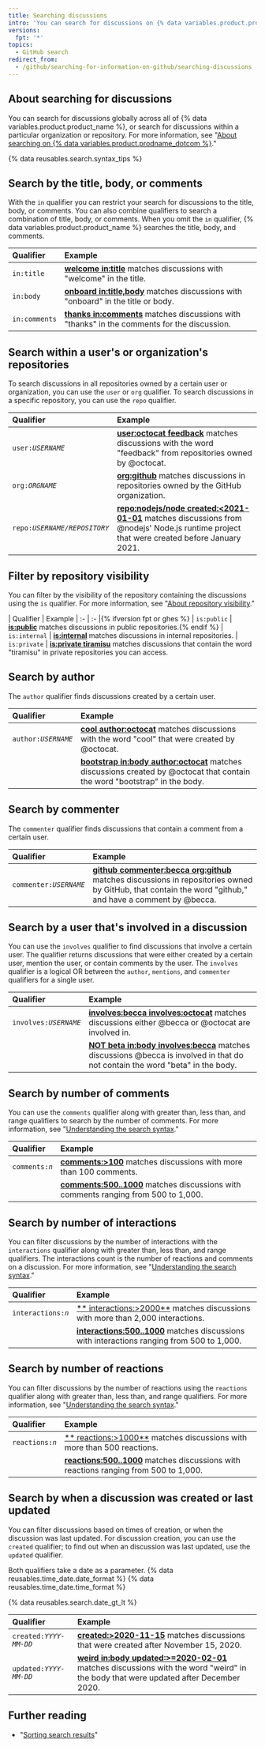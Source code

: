 ```yaml
---
title: Searching discussions
intro: 'You can search for discussions on {% data variables.product.product_name %} and narrow the results using search qualifiers.'
versions:
  fpt: '*'
topics:
  - GitHub search
redirect_from:
  - /github/searching-for-information-on-github/searching-discussions
---
```


## About searching for discussions

You can search for discussions globally across all of {% data variables.product.product_name %}, or search for discussions within a particular organization or repository. For more information, see "[About searching on {% data variables.product.prodname_dotcom %}](/github/searching-for-information-on-github/about-searching-on-github)."

{% data reusables.search.syntax_tips %}

## Search by the title, body, or comments

With the `in` qualifier you can restrict your search for discussions to the title, body, or comments. You can also combine qualifiers to search a combination of title, body, or comments. When you omit the `in` qualifier, {% data variables.product.product_name %} searches the title, body, and comments.

| Qualifier | Example |
| :- | :- |
| `in:title` | [**welcome in:title**](https://github.com/search?q=welcome+in%3Atitle&type=Discussions) matches discussions with "welcome" in the title. |
| `in:body` | [**onboard in:title,body**](https://github.com/search?q=onboard+in%3Atitle%2Cbody&type=Discussions) matches discussions with "onboard" in the title or body. |
| `in:comments` | [**thanks in:comments**](https://github.com/search?q=thanks+in%3Acomment&type=Discussions) matches discussions with "thanks" in the comments for the discussion. |

## Search within a user's or organization's repositories

To search discussions in all repositories owned by a certain user or organization, you can use the  `user` or `org` qualifier. To search discussions in a specific repository, you can use the `repo` qualifier.

| Qualifier | Example |
| :- | :- |
| <code>user:<em>USERNAME</em></code> | [**user:octocat feedback**](https://github.com/search?q=user%3Aoctocat+feedback&type=Discussions) matches discussions with the word "feedback" from repositories owned by @octocat. |
| <code>org:<em>ORGNAME</em></code> | [**org:github**](https://github.com/search?q=org%3Agithub&type=Discussions&utf8=%E2%9C%93) matches discussions in repositories owned by the GitHub organization. |
| <code>repo:<em>USERNAME/REPOSITORY</em></code> | [**repo:nodejs/node created:<2021-01-01**](https://github.com/search?q=repo%3Anodejs%2Fnode+created%3A%3C2020-01-01&type=Discussions) matches discussions from @nodejs' Node.js runtime project that were created before January 2021. |

## Filter by repository visibility

You can filter by the visibility of the repository containing the discussions using the `is` qualifier. For more information, see "[About repository visibility](/github/creating-cloning-and-archiving-repositories/about-repository-visibility)."

| Qualifier  | Example
| :- | :- |{% ifversion fpt or ghes %}
| `is:public` | [**is:public**](https://github.com/search?q=is%3Apublic&type=Discussions) matches discussions in public repositories.{% endif %}
| `is:internal` | [**is:internal**](https://github.com/search?q=is%3Ainternal&type=Discussions) matches discussions in internal repositories.
| `is:private` | [**is:private tiramisu**](https://github.com/search?q=is%3Aprivate+tiramisu&type=Discussions) matches discussions that contain the word "tiramisu" in private repositories you can access.

## Search by author

The `author` qualifier finds discussions created by a certain user.

| Qualifier | Example |
| :- | :- |
| <code>author:<em>USERNAME</em></code> | [**cool author:octocat**](https://github.com/search?q=cool+author%3Aoctocat&type=Discussions) matches discussions with the word "cool" that were created by @octocat. |
| | [**bootstrap in:body author:octocat**](https://github.com/search?q=bootstrap+in%3Abody+author%3Aoctocat&type=Discussions) matches discussions created by @octocat that contain the word "bootstrap" in the body. |

## Search by commenter

The `commenter` qualifier finds discussions that contain a comment from a certain user.

| Qualifier | Example |
| :- | :- |
| <code>commenter:<em>USERNAME</em></code> | [**github commenter:becca org:github**](https://github.com/search?utf8=%E2%9C%93&q=github+commenter%3Abecca+org%3Agithub&type=Discussions) matches discussions in repositories owned by GitHub, that contain the word "github," and have a comment by @becca.

## Search by a user that's involved in a discussion

You can use the `involves` qualifier to find discussions that involve a certain user. The qualifier returns discussions that were either created by a certain user, mention the user, or contain comments by the user. The `involves` qualifier is a logical OR between the `author`, `mentions`, and `commenter` qualifiers for a single user.

| Qualifier | Example |
| :- | :- |
| <code>involves:<em>USERNAME</em></code> | **[involves:becca involves:octocat](https://github.com/search?q=involves%3Abecca+involves%3Aoctocat&type=Discussions)** matches discussions either @becca or @octocat are involved in.
| | [**NOT beta in:body involves:becca**](https://github.com/search?q=NOT+beta+in%3Abody+involves%3Abecca&type=Discussions) matches discussions @becca is involved in that do not contain the word "beta" in the body.

## Search by number of comments

You can use the `comments` qualifier along with greater than, less than, and range qualifiers to search by the number of comments. For more information, see "[Understanding the search syntax](/github/searching-for-information-on-github/understanding-the-search-syntax)."

| Qualifier | Example |
| :- | :- |
| <code>comments:<em>n</em></code> | [**comments:&gt;100**](https://github.com/search?q=comments%3A%3E100&type=Discussions) matches discussions with more than 100 comments.
| | [**comments:500..1000**](https://github.com/search?q=comments%3A500..1000&type=Discussions) matches discussions with comments ranging from 500 to 1,000.

## Search by number of interactions

You can filter discussions by the number of interactions with the `interactions` qualifier along with greater than, less than, and range qualifiers. The interactions count is the number of reactions and comments on a discussion. For more information, see "[Understanding the search syntax](/github/searching-for-information-on-github/understanding-the-search-syntax)."

| Qualifier | Example |
| :- | :- |
| <code>interactions:<em>n</em></code> | [** interactions:&gt;2000**](https://github.com/search?q=interactions%3A%3E2000) matches discussions with more than 2,000 interactions.
| | [**interactions:500..1000**](https://github.com/search?q=interactions%3A500..1000) matches discussions with interactions ranging from 500 to 1,000.

## Search by number of reactions

You can filter discussions by the number of reactions using the `reactions` qualifier along with greater than, less than, and range qualifiers. For more information, see "[Understanding the search syntax](/github/searching-for-information-on-github/understanding-the-search-syntax)."

| Qualifier | Example |
| :- | :- |
| <code>reactions:<em>n</em></code> | [** reactions:&gt;1000**](https://github.com/search?q=reactions%3A%3E500) matches discussions with more than 500 reactions.
| | [**reactions:500..1000**](https://github.com/search?q=reactions%3A500..1000) matches discussions with reactions ranging from 500 to 1,000.

## Search by when a discussion was created or last updated

You can filter discussions based on times of creation, or when the discussion was last updated. For discussion creation, you can use the `created` qualifier; to find out when an discussion was last updated, use the `updated` qualifier.

Both qualifiers take a date as a parameter. {% data reusables.time_date.date_format %} {% data reusables.time_date.time_format %}

{% data reusables.search.date_gt_lt %}

| Qualifier | Example |
| :- | :- |
| <code>created:<em>YYYY-MM-DD</em></code> | [**created:>2020-11-15**](https://github.com/search?q=created%3A%3E%3D2020-11-15&type=discussions) matches discussions that were created after November 15, 2020.
| <code>updated:<em>YYYY-MM-DD</em></code> | [**weird in:body updated:>=2020-02-01**](https://github.com/search?q=weird+in%3Abody+updated%3A%3E%3D2020-12-01&type=Discussions) matches discussions with the word "weird" in the body that were updated after December 2020.

## Further reading

- "[Sorting search results](/articles/sorting-search-results/)"

